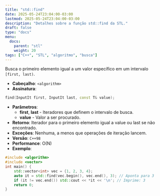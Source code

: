 ```yaml
---
title: "std::find"
date: 2025-05-24T23:04:00-03:00
lastmod: 2025-05-24T23:04:00-03:00
description: "Detalhes sobre a função std::find da STL."
draft: false
type: "docs"
menu:
  docs:
    parent: "stl"
    weight: 20
tags: ["C++", "STL", "algoritmo", "busca"]
---
```


Busca o primeiro elemento igual a um valor específico em um intervalo `[first, last)`.
- **Cabeçalho**: ```<algorithm>```
- **Assinatura**:
```cpp
find(InputIt first, InputIt last, const T& value);
```
- **Parâmetros**:
  - **first**, **last** - Iteradores que definem o intervalo de busca.
  - **value** - Valor a ser procurado.
- **Retorno**: Iterador para o primeiro elemento igual a value ou last se não encontrado.
- **Exceções**: Nenhuma, a menos que operações de iteração lancem.
- **Versão**: `C++98`
- **Performance**: O(N)
- **Exemplo**:
```cpp
#include <algorithm>
#include <vector>
int main() {
    std::vector<int> vec = {1, 2, 3, 4};
    auto it = std::find(vec.begin(), vec.end(), 3); // Aponta para 3
    if (it != vec.end()) std::cout << *it << '\n'; // Imprime: 3
    return 0;
}
```